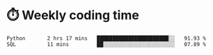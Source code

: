 
# :stopwatch: Weekly coding time 
<!--START_SECTION:waka-->
```text
Python       2 hrs 17 mins   ███████████████████████░░   91.93 % 
SQL          11 mins         ██░░░░░░░░░░░░░░░░░░░░░░░   07.89 % 
```
<!--END_SECTION:waka-->


<!-- <p> <img src="https://github-readme-stats.vercel.app/api?username=cozgerest&show_icons=true&hide_border=false" />  </p> -->

